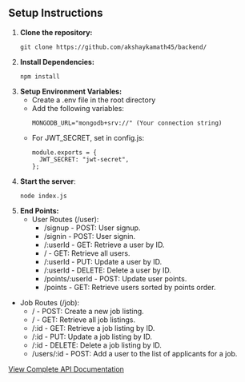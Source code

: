 

## Setup Instructions

1. **Clone the repository:**
   ```
   git clone https://github.com/akshaykamath45/backend/
   ```
2. **Install Dependencies:**
   ```
   npm install
   ```
3. **Setup Environment Variables:**
   - Create a .env file in the root directory
   - Add the following variables:
      ```
      MONGODB_URL="mongodb+srv://" (Your connection string)
      ```
   - For JWT_SECRET, set in config.js:
      ```
      module.exports = {
        JWT_SECRET: "jwt-secret",
      };
      ```
 4. **Start the server**:
      ```
      node index.js
      ```
 6. **End Points:**
    - User Routes (/user):
      - /signup - POST: User signup.
      - /signin - POST: User signin.
      - /:userId - GET: Retrieve a user by ID.
      - / - GET: Retrieve all users.
      - /:userId - PUT: Update a user by ID.
      - /:userId - DELETE: Delete a user by ID.
      - /points/:userId - POST: Update user points.
      - /points - GET: Retrieve users sorted by points order.

   - Job Routes (/job):
      - / - POST: Create a new job listing.
      - / - GET: Retrieve all job listings.
      - /:id - GET: Retrieve a job listing by ID.
      - /:id - PUT: Update a job listing by ID.
      - /:id - DELETE: Delete a job listing by ID.
      - /users/:id - POST: Add a user to the list of applicants for a job.

[View Complete API Documentation]( https://documenter.getpostman.com/view/24438498/2sA2rCV2WE)

  
